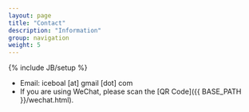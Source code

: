```yaml
---
layout: page
title: "Contact"
description: "Information"
group: navigation
weight: 5
---
```

{% include JB/setup %}

* Email: iceboal [at] gmail [dot] com
* If you are using WeChat, please scan the [QR Code]({{ BASE_PATH }}/wechat.html).
